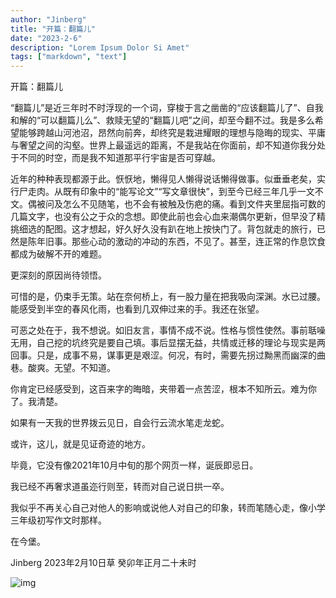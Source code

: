 ```yaml
---
author: "Jinberg"
title: "开篇：翻篇儿"
date: "2023-2-6"
description: "Lorem Ipsum Dolor Si Amet"
tags: ["markdown", "text"]
---
```


开篇：翻篇儿

“翻篇儿”是近三年时不时浮现的一个词，穿梭于言之凿凿的“应该翻篇儿了”、自我和解的“可以翻篇儿么”、救赎无望的“翻篇儿吧”之间，却至今翻不过。我是多么希望能够跨越山河池沼，昂然向前奔，却终究是栽进耀眼的理想与隐晦的现实、平庸与奢望之间的沟壑。世界上最遥远的距离，不是我站在你面前，却不知道你我分处于不同的时空，而是我不知道那平行宇宙是否可穿越。

近年的种种表现都源于此。恹恹地，懒得见人懒得说话懒得做事。似垂垂老矣，实行尸走肉。从既有印象中的“能写论文”“写文章很快”，到至今已经三年几乎一文不文。偶被问及怎么不见随笔，也不会有被触及伤疤的痛。看到文件夹里屈指可数的几篇文字，也没有公之于众的念想。即使此前也会心血来潮偶尔更新，但早没了精挑细选的配图。这才想起，好久好久没有趴在地上按快门了。背包就走的旅行，已然是陈年旧事。那些心动的激动的冲动的东西，不见了。甚至，连正常的作息饮食都成为破解不开的难题。

更深刻的原因尚待领悟。

可惜的是，仍束手无策。站在奈何桥上，有一股力量在把我吸向深渊。水已过腰。能感受到半空的春风化雨，也看到几双伸过来的手。我还在张望。

可恶之处在于，我不想说。如旧友言，事情不成不说。性格与惯性使然。事前聒噪无用，自己挖的坑终究是要自己填。事后显摆无益，共情或迁移的理论与现实是两回事。只是，成事不易，谋事更是艰涩。何况，有时，需要先拐过黝黑而幽深的曲巷。酸爽。无望。不知道。

你肯定已经感受到，这百来字的晦暗，夹带着一点苦涩，根本不知所云。难为你了。我清楚。

如果有一天我的世界拨云见日，自会行云流水笔走龙蛇。

或许，这儿，就是见证奇迹的地方。

毕竟，它没有像2021年10月中旬的那个网页一样，诞辰即忌日。

我已经不再奢求道虽迩行则至，转而对自己说日拱一卒。

我似乎不再关心自己对他人的影响或说他人对自己的印象，转而笔随心走，像小学三年级初写作文时那样。

在今堡。

Jinberg
2023年2月10日草
癸卯年正月二十未时

![img](/images/20200210.webp "仙居")
